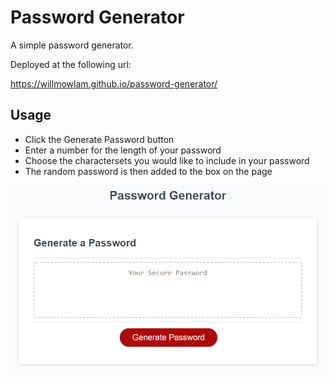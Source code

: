 # Password Generator

A simple password generator.

Deployed at the following url:

https://willmowlam.github.io/password-generator/

## Usage

- Click the Generate Password button
- Enter a number for the length of your password
- Choose the charactersets you would like to include in your password
- The random password is then added to the box on the page

![password generator screenshot](./assets/images/05-javascript-challenge-demo.png)